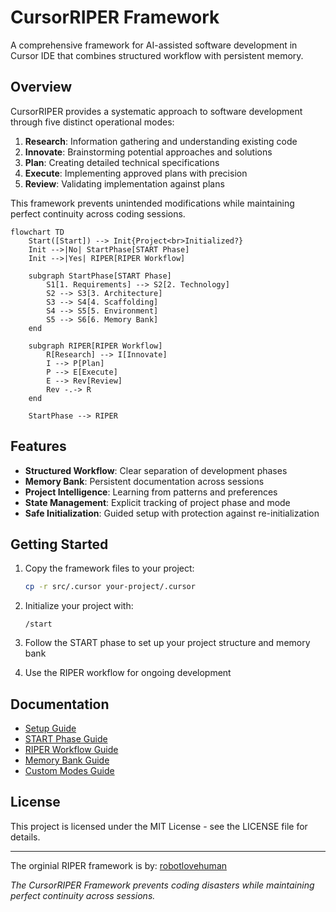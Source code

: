 # CursorRIPER Framework 

A comprehensive framework for AI-assisted software development in Cursor IDE that combines structured workflow with persistent memory.

## Overview

CursorRIPER provides a systematic approach to software development through five distinct operational modes:

1. **Research**: Information gathering and understanding existing code
2. **Innovate**: Brainstorming potential approaches and solutions
3. **Plan**: Creating detailed technical specifications
4. **Execute**: Implementing approved plans with precision
5. **Review**: Validating implementation against plans

This framework prevents unintended modifications while maintaining perfect continuity across coding sessions.

```mermaid
flowchart TD
    Start([Start]) --> Init{Project<br>Initialized?}
    Init -->|No| StartPhase[START Phase]
    Init -->|Yes| RIPER[RIPER Workflow]
    
    subgraph StartPhase[START Phase]
        S1[1. Requirements] --> S2[2. Technology]
        S2 --> S3[3. Architecture]
        S3 --> S4[4. Scaffolding]
        S4 --> S5[5. Environment]
        S5 --> S6[6. Memory Bank]
    end
    
    subgraph RIPER[RIPER Workflow]
        R[Research] --> I[Innovate]
        I --> P[Plan]
        P --> E[Execute]
        E --> Rev[Review]
        Rev -.-> R
    end
    
    StartPhase --> RIPER
```

## Features

- **Structured Workflow**: Clear separation of development phases
- **Memory Bank**: Persistent documentation across sessions
- **Project Intelligence**: Learning from patterns and preferences
- **State Management**: Explicit tracking of project phase and mode
- **Safe Initialization**: Guided setup with protection against re-initialization

## Getting Started

1. Copy the framework files to your project:
   ```bash
   cp -r src/.cursor your-project/.cursor
   ```

2. Initialize your project with:
   ```
   /start
   ```

3. Follow the START phase to set up your project structure and memory bank

4. Use the RIPER workflow for ongoing development

## Documentation

- [Setup Guide](docs/setup-guide.md)
- [START Phase Guide](docs/start-phase-guide.md)
- [RIPER Workflow Guide](docs/riper-workflow-guide.md)
- [Memory Bank Guide](docs/memory-bank-guide.md)
- [Custom Modes Guide](docs/custom-modes-guide.md)

## License

This project is licensed under the MIT License - see the LICENSE file for details.

---
The orginial RIPER framework is by: [robotlovehuman](https://github.com/robotlovehuman)

*The CursorRIPER Framework prevents coding disasters while maintaining perfect continuity across sessions.*
